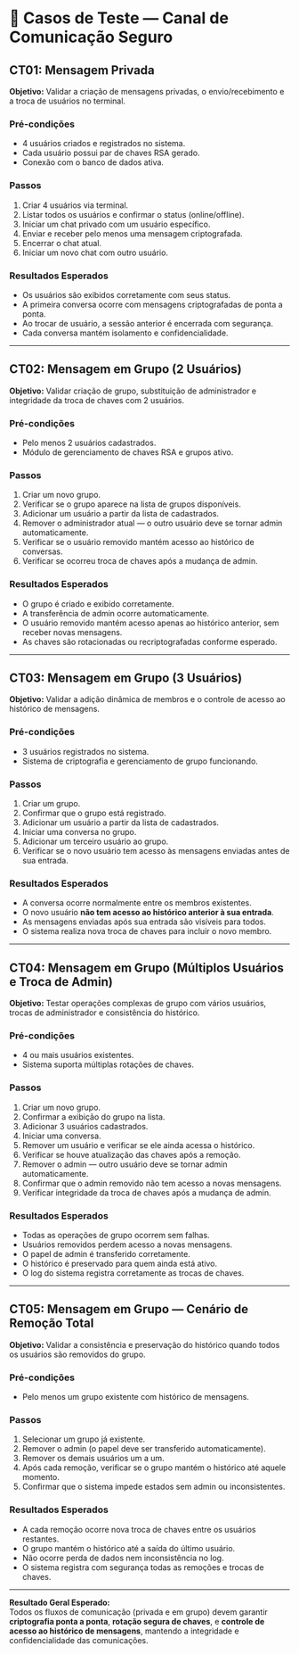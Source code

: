 # 🧪 Casos de Teste — Canal de Comunicação Seguro

## CT01: Mensagem Privada
**Objetivo:** Validar a criação de mensagens privadas, o envio/recebimento e a troca de usuários no terminal.

### Pré-condições
- 4 usuários criados e registrados no sistema.  
- Cada usuário possui par de chaves RSA gerado.  
- Conexão com o banco de dados ativa.

### Passos
1. Criar 4 usuários via terminal.  
2. Listar todos os usuários e confirmar o status (online/offline).  
3. Iniciar um chat privado com um usuário específico.  
4. Enviar e receber pelo menos uma mensagem criptografada.  
5. Encerrar o chat atual.  
6. Iniciar um novo chat com outro usuário.

### Resultados Esperados
- Os usuários são exibidos corretamente com seus status.  
- A primeira conversa ocorre com mensagens criptografadas de ponta a ponta.  
- Ao trocar de usuário, a sessão anterior é encerrada com segurança.  
- Cada conversa mantém isolamento e confidencialidade.

---

## CT02: Mensagem em Grupo (2 Usuários)
**Objetivo:** Validar criação de grupo, substituição de administrador e integridade da troca de chaves com 2 usuários.

### Pré-condições
- Pelo menos 2 usuários cadastrados.  
- Módulo de gerenciamento de chaves RSA e grupos ativo.

### Passos
1. Criar um novo grupo.  
2. Verificar se o grupo aparece na lista de grupos disponíveis.  
3. Adicionar um usuário a partir da lista de cadastrados.  
4. Remover o administrador atual — o outro usuário deve se tornar admin automaticamente.  
5. Verificar se o usuário removido mantém acesso ao histórico de conversas.  
6. Verificar se ocorreu troca de chaves após a mudança de admin.

### Resultados Esperados
- O grupo é criado e exibido corretamente.  
- A transferência de admin ocorre automaticamente.  
- O usuário removido mantém acesso apenas ao histórico anterior, sem receber novas mensagens.  
- As chaves são rotacionadas ou recriptografadas conforme esperado.

---

## CT03: Mensagem em Grupo (3 Usuários)
**Objetivo:** Validar a adição dinâmica de membros e o controle de acesso ao histórico de mensagens.

### Pré-condições
- 3 usuários registrados no sistema.  
- Sistema de criptografia e gerenciamento de grupo funcionando.

### Passos
1. Criar um grupo.  
2. Confirmar que o grupo está registrado.  
3. Adicionar um usuário a partir da lista de cadastrados.  
4. Iniciar uma conversa no grupo.  
5. Adicionar um terceiro usuário ao grupo.  
6. Verificar se o novo usuário tem acesso às mensagens enviadas antes de sua entrada.

### Resultados Esperados
- A conversa ocorre normalmente entre os membros existentes.  
- O novo usuário **não tem acesso ao histórico anterior à sua entrada**.  
- As mensagens enviadas após sua entrada são visíveis para todos.  
- O sistema realiza nova troca de chaves para incluir o novo membro.

---

## CT04: Mensagem em Grupo (Múltiplos Usuários e Troca de Admin)
**Objetivo:** Testar operações complexas de grupo com vários usuários, trocas de administrador e consistência do histórico.

### Pré-condições
- 4 ou mais usuários existentes.  
- Sistema suporta múltiplas rotações de chaves.

### Passos
1. Criar um novo grupo.  
2. Confirmar a exibição do grupo na lista.  
3. Adicionar 3 usuários cadastrados.  
4. Iniciar uma conversa.  
5. Remover um usuário e verificar se ele ainda acessa o histórico.  
6. Verificar se houve atualização das chaves após a remoção.  
7. Remover o admin — outro usuário deve se tornar admin automaticamente.  
8. Confirmar que o admin removido não tem acesso a novas mensagens.  
9. Verificar integridade da troca de chaves após a mudança de admin.

### Resultados Esperados
- Todas as operações de grupo ocorrem sem falhas.  
- Usuários removidos perdem acesso a novas mensagens.  
- O papel de admin é transferido corretamente.  
- O histórico é preservado para quem ainda está ativo.  
- O log do sistema registra corretamente as trocas de chaves.

---

## CT05: Mensagem em Grupo — Cenário de Remoção Total
**Objetivo:** Validar a consistência e preservação do histórico quando todos os usuários são removidos do grupo.

### Pré-condições
- Pelo menos um grupo existente com histórico de mensagens.  

### Passos
1. Selecionar um grupo já existente.  
2. Remover o admin (o papel deve ser transferido automaticamente).  
3. Remover os demais usuários um a um.  
4. Após cada remoção, verificar se o grupo mantém o histórico até aquele momento.  
5. Confirmar que o sistema impede estados sem admin ou inconsistentes.

### Resultados Esperados
- A cada remoção ocorre nova troca de chaves entre os usuários restantes.  
- O grupo mantém o histórico até a saída do último usuário.  
- Não ocorre perda de dados nem inconsistência no log.  
- O sistema registra com segurança todas as remoções e trocas de chaves.

---

**Resultado Geral Esperado:**  
Todos os fluxos de comunicação (privada e em grupo) devem garantir **criptografia ponta a ponta**, **rotação segura de chaves**, e **controle de acesso ao histórico de mensagens**, mantendo a integridade e confidencialidade das comunicações.
